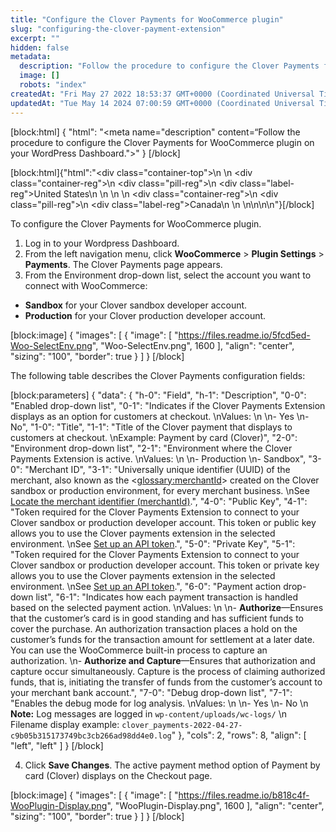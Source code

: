 ```yaml
---
title: "Configure the Clover Payments for WooCommerce plugin"
slug: "configuring-the-clover-payment-extension"
excerpt: ""
hidden: false
metadata: 
  description: "Follow the procedure to configure the Clover Payments for WooCommerce plugin on your WordPress Dashboard."
  image: []
  robots: "index"
createdAt: "Fri May 27 2022 18:53:37 GMT+0000 (Coordinated Universal Time)"
updatedAt: "Tue May 14 2024 07:00:59 GMT+0000 (Coordinated Universal Time)"
---
```

[block:html]
{
  "html": "<meta name=\"description\" content=“Follow the procedure to configure the Clover Payments for WooCommerce plugin on your WordPress Dashboard.\">"
}
[/block]


[block:html]{"html":"<div class=\"container-top\">\n  <!--United States-->\n  <div class=\"container-reg\">\n    <div class=\"pill-reg\">\n      <div class=\"label-reg\">United States</div>\n    </div>\n  </div>\n  <!--Canada-->\n  <div class=\"container-reg\">\n    <div class=\"pill-reg\">\n      <div class=\"label-reg\">Canada</div>\n    </div>\n  </div>\n</div>\n\n<!--Css-->\n<style>\n.container-top {\n  top: -15px;\n  position: relative;\n  margin-bottom: -5px;\n}\n\n.container-reg {\n  align-items: center;\n  min-width: auto; \n  width: fit-content;\n  text-align: left;\n  overflow: auto;\n  display: inline-block; \n}\n\n/*Pill format REG*/\n.pill-reg {\n  background: #44BB44;\n  border: .5px solid #44BB44;\n  margin-left: 5px;\n  overflow: hidden;\n  display: flex; \n  justify-content: center; \n  align-items: center; \n  border-radius: 10px;\n  height: 1.8rem;\n  margin-top: 10px;\n  margin-bottom: 1.5px; \n  padding: 0 10px; \n}\n\n/*Text FORMAT inside REG pills */\n.pill-reg .label-reg, \n.pill-reg__addon .label-reg \n{\n  font-style: normal;\n  font-weight: normal;\n  font-size: 12px;\n  color: #fff;\n  vertical-align: middle;\n  margin: 0;\n  padding: 0 5px;\n}\n</style>"}[/block]

To configure the Clover Payments for WooCommerce plugin.

1. Log in to your Wordpress Dashboard.
2. From the left navigation menu, click **WooCommerce** > **Plugin Settings** > **Payments**. The Clover Payments page appears.
3. From the Environment drop-down list, select the account you want to connect with WooCommerce:

- **Sandbox** for your Clover sandbox developer account.
- **Production** for your Clover production developer account. 

[block:image]
{
  "images": [
    {
      "image": [
        "https://files.readme.io/5fcd5ed-Woo-SelectEnv.png",
        "Woo-SelectEnv.png",
        1600
      ],
      "align": "center",
      "sizing": "100",
      "border": true
    }
  ]
}
[/block]


The following table describes the Clover Payments configuration fields:

[block:parameters]
{
  "data": {
    "h-0": "Field",
    "h-1": "Description",
    "0-0": "Enabled drop-down list",
    "0-1": "Indicates if the Clover Payments Extension displays as an option for customers at checkout.  \nValues:  \n  \n- Yes  \n- No",
    "1-0": "Title",
    "1-1": "Title of the Clover payment that displays to customers at checkout.  \nExample: Payment by card (Clover)",
    "2-0": "Environment drop-down list",
    "2-1": "Environment where the Clover Payments Extension is active.  \nValues:  \n  \n- Production  \n- Sandbox",
    "3-0": "Merchant ID",
    "3-1": "Universally unique identifier (UUID) of the merchant, also known as the <<glossary:merchantId>> created on the Clover sandbox or production environment, for every merchant business.  \nSee [Locate the merchant identifier (merchantId)](https://docs.clover.com/docs/locating-merchant-id-1).",
    "4-0": "Public Key",
    "4-1": "Token required for the Clover Payments Extension to connect to your Clover sandbox or production developer account. This token or public key allows you to use the Clover payments extension in the selected environment.  \nSee [Set up an API token](https://docs.clover.com/docs/setting-up-an-api-token).",
    "5-0": "Private Key",
    "5-1": "Token required for the Clover Payments Extension to connect to your Clover sandbox or production developer account. This token or private key allows you to use the Clover payments extension in the selected environment.  \nSee [Set up an API token](https://docs.clover.com/docs/setting-up-an-api-token).",
    "6-0": "Payment action drop-down list",
    "6-1": "Indicates how each payment transaction is handled based on the selected payment action.  \nValues:  \n  \n- **Authorize**—Ensures that the customer’s card is in good standing and has sufficient funds to cover the purchase. An authorization transaction places a hold on the customer’s funds for the transaction amount for settlement at a later date. You can use the WooCommerce built-in process to capture an authorization.  \n- **Authorize and Capture**—Ensures that authorization and capture occur simultaneously. Capture is the process of claiming authorized funds, that is, initiating the transfer of funds from the customer’s account to your merchant bank account.",
    "7-0": "Debug drop-down list",
    "7-1": "Enables the debug mode for log analysis.  \nValues:  \n  \n- Yes  \n- No  \n  **Note:** Log messages are logged in `wp-content/uploads/wc-logs/`  \n  Filename display example: `clover_payments-2022-04-27-c9b05b315173749bc3cb266ad98dd4e0.log`"
  },
  "cols": 2,
  "rows": 8,
  "align": [
    "left",
    "left"
  ]
}
[/block]


4. Click **Save Changes**. The active payment method option of Payment by card (Clover) displays on the Checkout page.

[block:image]
{
  "images": [
    {
      "image": [
        "https://files.readme.io/b818c4f-WooPlugin-Display.png",
        "WooPlugin-Display.png",
        1600
      ],
      "align": "center",
      "sizing": "100",
      "border": true
    }
  ]
}
[/block]
